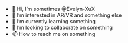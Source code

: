 - 👋 Hi, I’m sometimes @Evelyn-XuX
- 👀 I’m interested in AR/VR and something else
- 🌱 I’m currently learning something
- 💞️ I’m looking to collaborate on something
- 📫 How to reach me on something

<!---
Evelyn-XuX/Evelyn-XuX is a ✨ special ✨ repository because its `README.md` (this file) appears on your GitHub profile.
You can click the Preview link to take a look at your changes.
--->
